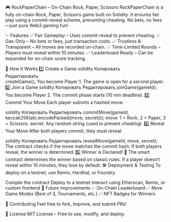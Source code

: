 🎮 RockPaperChain – On-Chain Rock, Paper, Scissors
RockPaperChain is a fully on-chain Rock, Paper, Scissors game built on Solidity. It ensures fair play using a commit-reveal scheme, preventing cheating. No bets, no fees—just pure Web3 gaming fun!

✨ Features
✅ Fair Gameplay – Uses commit-reveal to prevent cheating.
✅ Gas-Only – No bets or fees, just transaction costs.
✅ Trustless & Transparent – All moves are recorded on-chain.
✅ Time-Limited Rounds – Players must reveal within 10 minutes.
✅ Leaderboard Ready – Can be expanded for on-chain score tracking.

📜 How It Works
1️⃣ Create a Game 
solidity 
Копировать  
Редактировать   
createGame();
You become Player 1.
The game is open for a second player.
2️⃣ Join a Game
solidity 
Копировать
Редактировать
joinGame(gameId);
You become Player 2.
The commit phase starts (10 min deadline).
3️⃣ Commit Your Move
Each player submits a hashed move:

solidity
Копировать
Редактировать
commitMove(gameId, keccak256(abi.encodePacked(move, secret)));
move: 1 = Rock, 2 = Paper, 3 = Scissors.
secret: Any random string (used to prevent cheating).
4️⃣ Reveal Your Move
After both players commit, they must reveal:

solidity
Копировать
Редактировать
revealMove(gameId, move, secret);
The contract checks if the move matches the commit hash.
If both players reveal, the winner is determined.
5️⃣ Winner is Declared! 🎉
The smart contract determines the winner based on classic rules.
If a player doesn’t reveal within 10 minutes, they lose by default.
🛠 Deployment & Testing
To deploy on a testnet, use Remix, Hardhat, or Foundry.

Compile the contract
Deploy to a testnet
Interact using Etherscan, Remix, or custom frontend
🎯 Future Improvements
✅ On-Chain Leaderboard
✅ More Game Modes (Best of 3, Tournaments, etc.)
✅ NFT Badges for Winners

🤝 Contributing
Feel free to fork, improve, and submit PRs!

📜 License
MIT License – Free to use, modify, and deploy.

